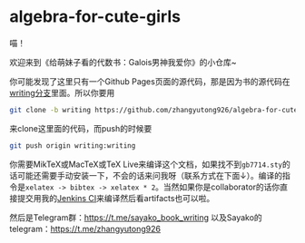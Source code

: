 # algebra-for-cute-girls
喵！

欢迎来到《给萌妹子看的代数书：Galois男神我爱你》的小仓库~

你可能发现了这里只有一个Github Pages页面的源代码，那是因为书的源代码在[writing分支](https://github.com/zhangyutong926/algebra-for-cute-girls/tree/writing)里面。所以你要用
```bash
git clone -b writing https://github.com/zhangyutong926/algebra-for-cute-girls.git
```
来clone这里面的代码，而push的时候要
```bash
git push origin writing:writing
```

你需要MikTeX或MacTeX或TeX Live来编译这个文档，如果找不到`gb7714.sty`的话可能还需要手动安装一下，不会的话来问我呀（联系方式在下面↓）。编译的指令是`xelatex -> bibtex -> xelatex * 2`。当然如果你是collaborator的话你直接提交用我的[Jenkins CI](http://vps.sayako.blog:8080/)来编译然后看artifacts也可以啦。

然后是Telegram群：https://t.me/sayako_book_writing
以及Sayako的telegram：https://t.me/zhangyutong926
